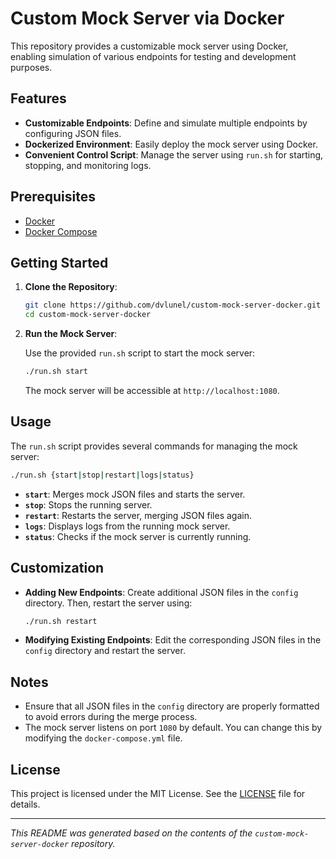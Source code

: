 # Custom Mock Server via Docker

This repository provides a customizable mock server using Docker, enabling simulation of various endpoints for testing and development purposes.

## Features

- **Customizable Endpoints**: Define and simulate multiple endpoints by configuring JSON files.
- **Dockerized Environment**: Easily deploy the mock server using Docker.
- **Convenient Control Script**: Manage the server using `run.sh` for starting, stopping, and monitoring logs.

## Prerequisites

- [Docker](https://www.docker.com/get-started)
- [Docker Compose](https://docs.docker.com/compose/install/)

## Getting Started

1. **Clone the Repository**:

   ```bash
   git clone https://github.com/dvlunel/custom-mock-server-docker.git
   cd custom-mock-server-docker
   ```

2. **Run the Mock Server**:

   Use the provided `run.sh` script to start the mock server:

   ```bash
   ./run.sh start
   ```

   The mock server will be accessible at `http://localhost:1080`.

## Usage

The `run.sh` script provides several commands for managing the mock server:

```bash
./run.sh {start|stop|restart|logs|status}
```

- **`start`**: Merges mock JSON files and starts the server.
- **`stop`**: Stops the running server.
- **`restart`**: Restarts the server, merging JSON files again.
- **`logs`**: Displays logs from the running mock server.
- **`status`**: Checks if the mock server is currently running.

## Customization

- **Adding New Endpoints**: Create additional JSON files in the `config` directory. Then, restart the server using:

  ```bash
  ./run.sh restart
  ```

- **Modifying Existing Endpoints**: Edit the corresponding JSON files in the `config` directory and restart the server.

## Notes

- Ensure that all JSON files in the `config` directory are properly formatted to avoid errors during the merge process.
- The mock server listens on port `1080` by default. You can change this by modifying the `docker-compose.yml` file.

## License

This project is licensed under the MIT License. See the [LICENSE](LICENSE) file for details.

---

*This README was generated based on the contents of the `custom-mock-server-docker` repository.*
